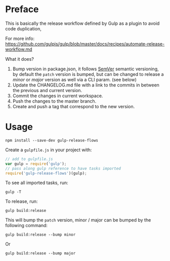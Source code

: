 # Preface

This is basically the release workflow defined by Gulp as a plugin to avoid code duplication,

For more info: https://github.com/gulpjs/gulp/blob/master/docs/recipes/automate-release-workflow.md

What it does?

1. Bump version in package.json, it follows [SemVer](http://semver.org) semantic versioning, by default the `patch` version
is bumped, but can be changed to release a _minor_ or _major_ version as well via a CLI param. (see below)
1. Update the CHANGELOG.md file with a link to the commits in between the previous and current version.
1. Commit the changes in current workspace.
1. Push the changes to the master branch.
1. Create and push a tag that correspond to the new version.

# Usage

`npm install --save-dev gulp-release-flows`


Create a `gulpfile.js` in your project with:

```js
// add to gulpfile.js
var gulp = require('gulp');
// pass along gulp reference to have tasks imported
require('gulp-release-flows')(gulp);
```

To see all imported tasks, run:

`gulp -T`

To release, run:

`gulp build:release`

This will bump the `patch` version, minor / major can be bumped by the following command:

`gulp build:release --bump minor`

Or

`gulp build:release --bump major`
